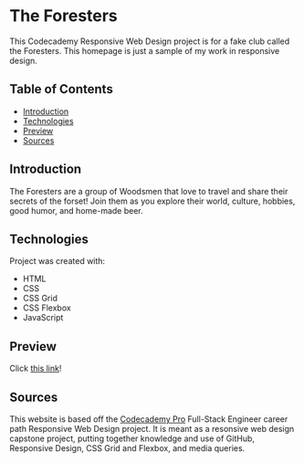 # The Foresters
This Codecademy Responsive Web Design project is for a fake club called the Foresters. This homepage is just a sample of my work in responsive design.

## Table of Contents
- [Introduction](#introduction)
- [Technologies](#technologies)
- [Preview](#preview)
- [Sources](#sources)

## Introduction
The Foresters are a group of Woodsmen that love to travel and share their secrets of the forset! Join them as you explore their world, culture, hobbies, good humor, and home-made beer.

## Technologies
Project was created with: 
- HTML
- CSS
- CSS Grid
- CSS Flexbox
- JavaScript

## Preview
Click [this link](https://github.com/FireFish42/mixed_messages)!

## Sources
This website is based off the [Codecademy Pro](https://www.codecademy.com/) Full-Stack Engineer career path Responsive Web Design project. It is meant as a resonsive web design capstone project, putting together knowledge and use of GitHub, Responsive Design, CSS Grid and Flexbox, and media queries.